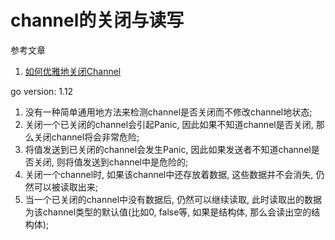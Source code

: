 # channel的关闭与读写

参考文章

1. [如何优雅地关闭Channel](https://www.jianshu.com/p/c7b25ed78b89)

go version: 1.12

1. 没有一种简单通用地方法来检测channel是否关闭而不修改channel地状态;
2. 关闭一个已关闭的channel会引起Panic, 因此如果不知道channel是否关闭, 那么关闭channel将会非常危险;
3. 将值发送到已关闭的channel会发生Panic, 因此如果发送者不知道channel是否关闭, 则将值发送到channel中是危险的;
4. 关闭一个channel时, 如果该channel中还存放着数据, 这些数据并不会消失, 仍然可以被读取出来;
5. 当一个已关闭的channel中没有数据后, 仍然可以继续读取, 此时读取出的数据为该channel类型的默认值(比如0, false等, 如果是结构体, 那么会读出空的结构体);
